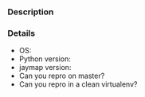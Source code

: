 ### Description



### Details

* OS:
* Python version:
* jaymap version:
* Can you repro on master?
* Can you repro in a clean virtualenv?

